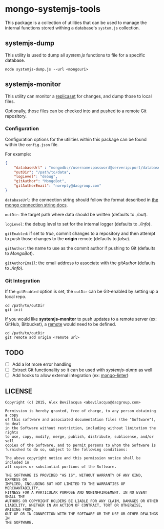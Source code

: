 # mongo-systemjs-tools

This package is a collection of utilities that can be used to manage the internal functions stored withing a database's `system.js` collection.

## systemjs-dump

This utility is used to dump all *system.js* functions to file for a specific database.

```
node systemjs-dump.js --url <mongouri>
```

## systemjs-monitor

This utility can monitor a [replicaset](http://docs.mongodb.org/manual/replication/) for changes, and dump those to local files.

Optionally, those files can be checked into and pushed to a remote Git repository.

### Configuration

Configuration options for the utilities within this package can be found within the `config.json` file.

For example:

``` json
{
    "databaseUrl" : "mongodb://username:password@serverip:port/database?options",
    "outDir": "/path/to/data",
    "logLevel": "debug",
    "gitAuthor": "MongoBot",
    "gitAuthorEmail": "noreply@dacgroup.com"
}
```

`databaseUrl`: the connection string should follow the format described in [the mongo connection string docs](http://docs.mongodb.org/manual/reference/connection-string).

`outDir`: the target path where data should be written (defaults to *./out*).

`logLevel`: the debug level to set for the internal logger (defaults to *./info*).

`gitEnabled`: if set to *true*, commit changes to a repository and then attempt to push those changes to the **origin** remote (defaults to *false*).

`gitAuthor`: the name to use as the commit author if pushing to Git (defaults to *MongoBot*).

`gitAuthorEmail`: the email address to associate with the *gitAuthor* (defaults to *./info*).

### Git Integration

If the `gitEnabled` option is set, the `outDir` can be Git-enabled by setting up a local repo.

```
cd /path/to/outDir
git init
```

If you would like **systemjs-monitor** to push updates to a remote server (ex: GitHub, Bitbucket), a [remote](http://git-scm.com/docs/git-remote) would need to be defined.

```
cd /path/to/outDir
git remote add origin <remote url>
```

## TODO

- [ ] Add a lot more error handling
- [ ] Extract Git functionality so it can be used with *systemjs-dump* as well
- [ ] Add hooks to allow external integration (ex: [mongo-linter](https://github.com/dacgrouplabs/mongo-linter)) 

## LICENSE

```
Copyright (c) 2015, Alex Bevilacqua <abevilacqua@dacgroup.com>

Permission is hereby granted, free of charge, to any person obtaining a copy
of this software and associated documentation files (the "Software"), to deal
in the Software without restriction, including without limitation the rights
to use, copy, modify, merge, publish, distribute, sublicense, and/or sell
copies of the Software, and to permit persons to whom the Software is
furnished to do so, subject to the following conditions:

The above copyright notice and this permission notice shall be included in
all copies or substantial portions of the Software.

THE SOFTWARE IS PROVIDED "AS IS", WITHOUT WARRANTY OF ANY KIND, EXPRESS OR
IMPLIED, INCLUDING BUT NOT LIMITED TO THE WARRANTIES OF MERCHANTABILITY,
FITNESS FOR A PARTICULAR PURPOSE AND NONINFRINGEMENT. IN NO EVENT SHALL THE
AUTHORS OR COPYRIGHT HOLDERS BE LIABLE FOR ANY CLAIM, DAMAGES OR OTHER
LIABILITY, WHETHER IN AN ACTION OF CONTRACT, TORT OR OTHERWISE, ARISING FROM,
OUT OF OR IN CONNECTION WITH THE SOFTWARE OR THE USE OR OTHER DEALINGS IN
THE SOFTWARE.
```